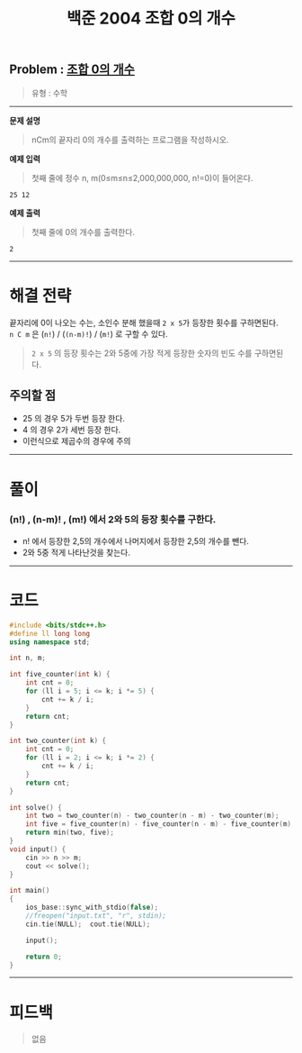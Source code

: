 ﻿---
title: 백준 2004 조합 0의 개수
#date: 2020-00-00-00:00
categories:
- PS

tags:
- baekjoon
- PS
- Problem Solve
- Math
---

## Problem : [조합 0의 개수](https://www.acmicpc.net/problem/2004)
> 유형 : 수학

---


**문제 설명**

> nCm의 끝자리 0의 개수를 출력하는 프로그램을 작성하시오.


**예제 입력**

> 첫째 줄에 정수 n, m(0≤m≤n≤2,000,000,000, n!=0)이 들어온다.


```
25 12
```

**예제 출력**

> 첫째 줄에 0의 개수를 출력한다.


```
2
```

---


# 해결 전략

> 
끝자리에 0이 나오는 수는, 소인수 분해 했을때 `2 x 5`가 등장한 횟수를 구하면된다.  
`n C m` 은 (`n!`) / (`(n-m)!`) / (`m!`) 로 구할 수 있다.

> `2 x 5` 의 등장 횟수는 2와 5중에 가장 적게 등장한 숫자의 빈도 수를 구하면된다.



## 주의할 점

* 25 의 경우 5가 두번 등장 한다.
* 4 의 경우 2가 세번 등장 한다.
* 이런식으로 제곱수의 경우에 주의

---



# 풀이

### (n!) , (n-m)! , (m!) 에서 2와 5의 등장 횟수를 구한다.
* n! 에서 등장한 2,5의 개수에서 나머지에서 등장한 2,5의 개수를 뺀다.
* 2와 5중 적게 나타난것을 찾는다.

---

# 코드

```c++
#include <bits/stdc++.h>
#define ll long long
using namespace std;

int n, m;

int five_counter(int k) {
    int cnt = 0;
    for (ll i = 5; i <= k; i *= 5) {
        cnt += k / i;
    }
    return cnt;
}

int two_counter(int k) {
    int cnt = 0;
    for (ll i = 2; i <= k; i *= 2) {
        cnt += k / i;
    }
    return cnt;
}

int solve() {
    int two = two_counter(n) - two_counter(n - m) - two_counter(m);
    int five = five_counter(n) - five_counter(n - m) - five_counter(m);
    return min(two, five);
}
void input() {
    cin >> n >> m;
    cout << solve();
}

int main()
{
    ios_base::sync_with_stdio(false);
    //freopen("input.txt", "r", stdin);
    cin.tie(NULL);  cout.tie(NULL);

    input();

    return 0;
}
```


---


# 피드백


> 없음
